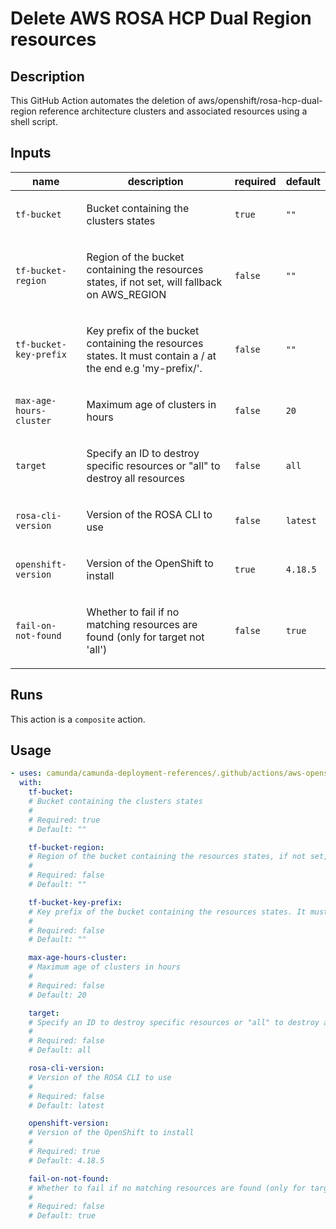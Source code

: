 # Delete AWS ROSA HCP Dual Region resources

## Description

This GitHub Action automates the deletion of aws/openshift/rosa-hcp-dual-region reference architecture clusters and associated resources using a shell script.


## Inputs

| name | description | required | default |
| --- | --- | --- | --- |
| `tf-bucket` | <p>Bucket containing the clusters states</p> | `true` | `""` |
| `tf-bucket-region` | <p>Region of the bucket containing the resources states, if not set, will fallback on AWS_REGION</p> | `false` | `""` |
| `tf-bucket-key-prefix` | <p>Key prefix of the bucket containing the resources states. It must contain a / at the end e.g 'my-prefix/'.</p> | `false` | `""` |
| `max-age-hours-cluster` | <p>Maximum age of clusters in hours</p> | `false` | `20` |
| `target` | <p>Specify an ID to destroy specific resources or "all" to destroy all resources</p> | `false` | `all` |
| `rosa-cli-version` | <p>Version of the ROSA CLI to use</p> | `false` | `latest` |
| `openshift-version` | <p>Version of the OpenShift to install</p> | `true` | `4.18.5` |
| `fail-on-not-found` | <p>Whether to fail if no matching resources are found (only for target not 'all')</p> | `false` | `true` |


## Runs

This action is a `composite` action.

## Usage

```yaml
- uses: camunda/camunda-deployment-references/.github/actions/aws-openshift-rosa-hcp-dual-region-cleanup@main
  with:
    tf-bucket:
    # Bucket containing the clusters states
    #
    # Required: true
    # Default: ""

    tf-bucket-region:
    # Region of the bucket containing the resources states, if not set, will fallback on AWS_REGION
    #
    # Required: false
    # Default: ""

    tf-bucket-key-prefix:
    # Key prefix of the bucket containing the resources states. It must contain a / at the end e.g 'my-prefix/'.
    #
    # Required: false
    # Default: ""

    max-age-hours-cluster:
    # Maximum age of clusters in hours
    #
    # Required: false
    # Default: 20

    target:
    # Specify an ID to destroy specific resources or "all" to destroy all resources
    #
    # Required: false
    # Default: all

    rosa-cli-version:
    # Version of the ROSA CLI to use
    #
    # Required: false
    # Default: latest

    openshift-version:
    # Version of the OpenShift to install
    #
    # Required: true
    # Default: 4.18.5

    fail-on-not-found:
    # Whether to fail if no matching resources are found (only for target not 'all')
    #
    # Required: false
    # Default: true
```

